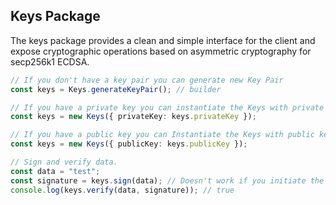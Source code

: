 ## Keys Package
The keys package provides a clean and simple interface for the client and expose cryptographic operations based on asymmetric cryptography for secp256k1 ECDSA.
```typescript
// If you don't have a key pair you can generate new Key Pair
const keys = Keys.generateKeyPair(); // builder

// If you have a private key you can instantiate the Keys with private key
const keys = new Keys({ privateKey: keys.privateKey });

// If you have a public key you can Instantiate the Keys with public key
const keys = new Keys({ publicKey: keys.publicKey });

// Sign and verify data. 
const data = "test";
const signature = keys.sign(data); // Doesn't work if you initiate the Keys with public key.
console.log(keys.verify(data, signature)); // true
```